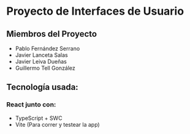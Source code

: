 <h1>Proyecto de Interfaces de Usuario</h1>

## Miembros del Proyecto
- Pablo Fernández Serrano
- Javier Lanceta Salas
- Javier Leiva Dueñas
- Guillermo Tell González

<h2>Tecnología usada: </h2>
<h3>React junto con:</h3>
<ul>
  <li>TypeScript + SWC</li>
  <li>Vite (Para correr y testear la app)</li>
</ul>
